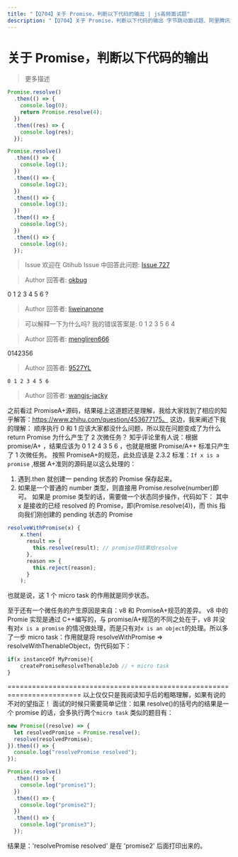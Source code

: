 ```yaml
---
title: "【Q704】关于 Promise，判断以下代码的输出 | js高频面试题"
description: "【Q704】关于 Promise，判断以下代码的输出 字节跳动面试题、阿里腾讯面试题、美团小米面试题。"
---
```


# 关于 Promise，判断以下代码的输出

> 更多描述

```js
Promise.resolve()
  .then(() => {
    console.log(0);
    return Promise.resolve(4);
  })
  .then((res) => {
    console.log(res);
  });

Promise.resolve()
  .then(() => {
    console.log(1);
  })
  .then(() => {
    console.log(2);
  })
  .then(() => {
    console.log(3);
  })
  .then(() => {
    console.log(5);
  })
  .then(() => {
    console.log(6);
  });
```

> Issue
> 欢迎在 Gtihub Issue 中回答此问题: [Issue 727](https://github.com/shfshanyue/Daily-Question/issues/727)

> Author
> 回答者: [okbug](https://github.com/okbug)

0 1 2 3 4 5 6
?

> Author
> 回答者: [liweinanone](https://github.com/liweinanone)

> 可以解释一下为什么吗?
> 我的错误答案是: 0 1 2 3 5 6 4

> Author
> 回答者: [mengliren666](https://github.com/mengliren666)

0142356

> Author
> 回答者: [9527YL](https://github.com/9527YL)

`0 1 2 3 4 5 6`

> Author
> 回答者: [wangjs-jacky](https://github.com/wangjs-jacky)

之前看过 PromiseA+源码，结果碰上这道题还是理解，我给大家找到了相应的知乎解答：https://www.zhihu.com/question/453677175。
这边，我来阐述下我的理解：
顺序执行 0 和 1 应该大家都没什么问题，所以现在问题变成了为什么 return Promise 为什么产生了 2 次微任务？
知乎评论里有人说：根据 promise/A+ ，结果应该为 0 1 2 4 3 5 6 ，也就是根据 Promise/A++ 标准只产生了 1 次微任务。
按照 PromiseA+的规范，此处应该是 2.3.2 标准：`If x is a promise` ,根据 A+准则的源码是以这么处理的：

1. 遇到.then 就创建一 pending 状态的 Promise 保存起来。
2. 如果是一个普通的 number 类型，则直接用 Promise.resolve(number)即可。
   如果是 promise 类型的话，需要做一个状态同步操作，代码如下：
   其中 x 是接收的已经 resolved 的 Promise，即(Promise.resolve(4))，而 this 指向我们刚创建的 pending 状态的 Promise

```javascript
resolveWithPromise(x) {
    x.then(
      result => {
        this.resolve(result); // promise将结果给resolve
      },
      reason => {
        this.reject(reason);
      }
    );
```

也就是说，这 1 个 micro task 的作用就是同步状态。

至于还有一个微任务的产生原因是来自：v8 和 PromiseA+规范的差异。
v8 中的 Promie 实现是通过 C++编写的，与 promise/A+规范的不同之处在于，v8 并没有对`x is a promise` 的情况做处理，而是只有对`x is an object`的处理。所以多了一步 micro task：作用就是将 resolveWithPromise => resolveWithThenableObject，伪代码如下：

```javascript
if(x instanceOf MyPromise){
    createPromiseResolveThenableJob // + micro task
}
```

========================================================================
以上仅仅只是我阅读知乎后的粗略理解，如果有说的不对的望指正！
面试的时候只需要简单记住：如果 resolve()的括号内的结果是一个 promise 的话，会多执行两个`micro task`
类似的题目有：

```javascript
new Promise((resolve) => {
  let resolvedPromise = Promise.resolve();
  resolve(resolvedPromise);
}).then(() => {
  console.log("resolvePromise resolved");
});

Promise.resolve()
  .then(() => {
    console.log("promise1");
  })
  .then(() => {
    console.log("promise2");
  })
  .then(() => {
    console.log("promise3");
  });
```

结果是：'resolvePromise resolved' 是在 'promise2' 后面打印出来的。
